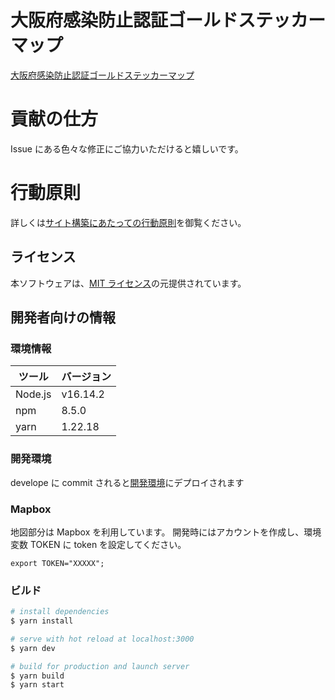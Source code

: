 # 大阪府感染防止認証ゴールドステッカーマップ

[大阪府感染防止認証ゴールドステッカーマップ](https://covid19-osaka-map.info/)

# 貢献の仕方

Issue にある色々な修正にご協力いただけると嬉しいです。

# 行動原則

詳しくは[サイト構築にあたっての行動原則](./.github/CODE_OF_CONDUCT.md)を御覧ください。

## ライセンス

本ソフトウェアは、[MIT ライセンス](./LICENSE.txt)の元提供されています。

## 開発者向けの情報

### 環境情報

| ツール  | バージョン |
| ------- | ---------- |
| Node.js | v16.14.2   |
| npm     | 8.5.0      |
| yarn    | 1.22.18    |

### 開発環境

develope に commit されると[開発環境](https://covid19-map-osaka.herokuapp.com/)にデプロイされます

### Mapbox

地図部分は Mapbox を利用しています。
開発時にはアカウントを作成し、環境変数 TOKEN に token を設定してください。

```
export TOKEN="XXXXX";
```

### ビルド

```bash
# install dependencies
$ yarn install

# serve with hot reload at localhost:3000
$ yarn dev

# build for production and launch server
$ yarn build
$ yarn start
```
